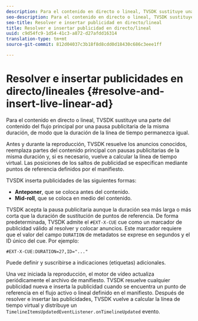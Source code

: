 ```yaml
---
description: Para el contenido en directo o lineal, TVSDK sustituye una parte del contenido del flujo principal por una pausa publicitaria de la misma duración, de modo que la duración de la línea de tiempo permanezca igual.
seo-description: Para el contenido en directo o lineal, TVSDK sustituye una parte del contenido del flujo principal por una pausa publicitaria de la misma duración, de modo que la duración de la línea de tiempo permanezca igual.
seo-title: Resolver e insertar publicidad en directo/lineal
title: Resolver e insertar publicidad en directo/lineal
uuid: c9d54fc9-1d54-41c3-a872-d27afdd16314
translation-type: tm+mt
source-git-commit: 812d04037c3b18f8d8cdd0d18430c686c3eee1ff

---
```



# Resolver e insertar publicidades en directo/lineales {#resolve-and-insert-live-linear-ad}

Para el contenido en directo o lineal, TVSDK sustituye una parte del contenido del flujo principal por una pausa publicitaria de la misma duración, de modo que la duración de la línea de tiempo permanezca igual.

Antes y durante la reproducción, TVSDK resuelve los anuncios conocidos, reemplaza partes del contenido principal con pausas publicitarias de la misma duración y, si es necesario, vuelve a calcular la línea de tiempo virtual. Las posiciones de los saltos de publicidad se especifican mediante puntos de referencia definidos por el manifiesto.

TVSDK inserta publicidades de las siguientes formas:

* **Anteponer**, que se coloca antes del contenido.
* **Mid-roll**, que se coloca en medio del contenido.

TVSDK acepta la pausa publicitaria aunque la duración sea más larga o más corta que la duración de sustitución de puntos de referencia. De forma predeterminada, TVSDK admite el `#EXT-X-CUE` cue como un marcador de publicidad válido al resolver y colocar anuncios. Este marcador requiere que el valor del campo `DURATION` de metadatos se exprese en segundos y el ID único del cue. Por ejemplo:

```
#EXT-X-CUE:DURATION=27,ID="..."
```

Puede definir y suscribirse a indicaciones (etiquetas) adicionales.

Una vez iniciada la reproducción, el motor de vídeo actualiza periódicamente el archivo de manifiesto. TVSDK resuelve cualquier publicidad nueva e inserta la publicidad cuando se encuentra un punto de referencia en el flujo activo o lineal definido en el manifiesto. Después de resolver e insertar las publicidades, TVSDK vuelve a calcular la línea de tiempo virtual y distribuye un `TimelineItemsUpdatedEventListener.onTimelineUpdated` evento.
